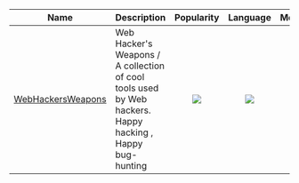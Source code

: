 | Name | Description | Popularity | Language | Metadata |
| ---------- | :---------- | :----------: | :----------: | :----------: |
| [WebHackersWeapons](https://github.com/hahwul/WebHackersWeapons) | Web Hacker's Weapons / A collection of cool tools used by Web hackers. Happy hacking , Happy bug-hunting | ![](https://img.shields.io/github/stars/hahwul/WebHackersWeapons) | ![](https://img.shields.io/github/languages/top/hahwul/WebHackersWeapons) | ![](https://img.shields.io/github/repo-size/hahwul/WebHackersWeapons)<br>![](https://img.shields.io/github/license/hahwul/WebHackersWeapons) <br> ![](https://img.shields.io/github/forks/hahwul/WebHackersWeapons) <br> ![](https://img.shields.io/github/watchers/hahwul/WebHackersWeapons) |
